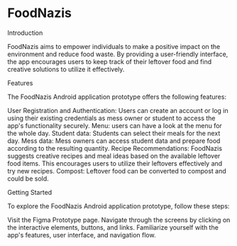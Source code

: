 # FoodNazis

Introduction

FoodNazis aims to empower individuals to make a positive impact on the environment and reduce food waste. By providing a user-friendly interface, the app encourages users to keep track of their leftover food and find creative solutions to utilize it effectively.

Features

The FoodNazis Android application prototype offers the following features:

User Registration and Authentication: Users can create an account or log in using their existing credentials as mess owner or student to access the app's functionality securely.
Menu: users can have a look at the menu for the whole day.
Student data: Students can select their meals for the next day.
Mess data: Mess owners can access student data and prepare food according to the resulting quantity.
Recipe Recommendations: FoodNazis suggests creative recipes and meal ideas based on the available leftover food items. This encourages users to utilize their leftovers effectively and try new recipes.
Compost: Leftover food can be converted to compost and could be sold.

Getting Started

To explore the FoodNazis Android application prototype, follow these steps:

Visit the Figma Prototype page.
Navigate through the screens by clicking on the interactive elements, buttons, and links.
Familiarize yourself with the app's features, user interface, and navigation flow.
